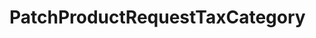 # PatchProductRequestTaxCategory







<!-- This file was generated by liblab | https://liblab.com/ -->